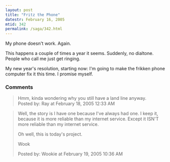 ```yaml
---
layout: post
title: "Fritz the Phone"
datestr: February 16, 2005
mtid: 342
permalink: /saga/342.html
---
```


My phone doesn't work.  Again.

This happens a couple of times a year it seems.  Suddenly, no dialtone.  People who call me just get ringing.

My new year's resolution, starting now: I'm going to make the frikken phone computer fix it this time.  I promise myself.

### Comments

<blockquote>
Hmm, kinda wondering why you still have a land line anyway.
<div class="comment-meta">Posted by: Ray at February 18, 2005 12:33 AM</div> </blockquote>

<blockquote>
Well, the story is I have one because I've always had one.  I keep it, because it is more reliable than my internet service.  Except it ISN'T more reliable than my internet service.

Oh well, this is today's project.

Wook
<div class="comment-meta">Posted by: Wookie at February 19, 2005 10:36 AM</div> </blockquote>

